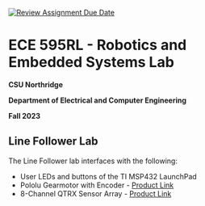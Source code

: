 [![Review Assignment Due Date](https://classroom.github.com/assets/deadline-readme-button-24ddc0f5d75046c5622901739e7c5dd533143b0c8e959d652212380cedb1ea36.svg)](https://classroom.github.com/a/1u-LBASp)
# ECE 595RL - Robotics and Embedded Systems Lab
**CSU Northridge**

**Department of Electrical and Computer Engineering**

**Fall 2023**

## Line Follower Lab
The Line Follower lab interfaces with the following:

* User LEDs and buttons of the TI MSP432 LaunchPad
* Pololu Gearmotor with Encoder - [Product Link](https://www.pololu.com/product/3675)
* 8-Channel QTRX Sensor Array - [Product Link](https://www.pololu.com/product/3672)
